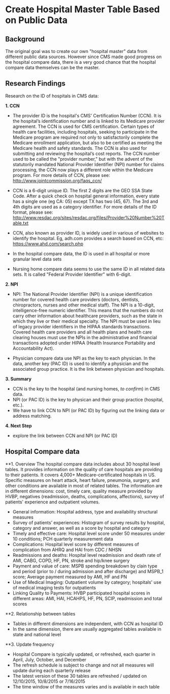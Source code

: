 # Create Hospital Master Table Based on Public Data

## Background
The original goal was to create our own "hospital master" data from different public data sources. 
However since CMS made good progress on the hospital compare data, there is a very good chance 
that the hospital compare data themselves can be the master.

## Research Findings
Research on the ID of hospitals in CMS data:

**1. CCN**

- The provider ID is the hospital's CMS' Certification Number (CCN). It is the
  hospital’s identification number and is linked to its Medicare provider agreement. The CCN is used for CMS certification.  Certain types of health care facilities, including hospitals, seeking to participate in the Medicare program are required not only to satisfactorily complete the Medicare enrollment application, but also to be certified as meeting the Medicare health and safety standards. The CCN is also used for submitting and reviewing the hospital’s cost reports. The CCN number used to be called the "provider number," but with the advent of the statutorily mandated National Provider Identifier (NPI) number for claims processing, the CCN now plays a different role within the Medicare program. For more details of CCN, please see: http://www.jointcommission.org/faqs_ccn/

- CCN is a 6-digit unique ID. The first 2 digits are the GEO SSA State Code.
  After a quick check on hospital general information, every state has a single one (eg CA: 05) except TX has two (45, 67). The 3rd and 4th digits are used as a category identifier. For more details of the ID format, please see: http://www.resdac.org/sites/resdac.org/files/Provider%20Number%20Table.txt

- CCN, also known as provider ID, is widely used in various of websites to
  identify the hospital. Eg, adh.com provides a search based on CCN, etc: https://www.ahd.com/search.php

- In the hospital compare data, the ID is used in all hospital or more
  granular level data sets

- Nursing home compare data seems to use the same ID in all related data sets.
  It is called "Federal Provider Identifier" with 6-digit.

**2. NPI**

- NPI: The National Provider Identifier (NPI) is a unique identification
  number for covered health care providers (doctors, dentists, chiropractors, nurses and other medical staff). The NPI is a 10-digit, intelligence-free numeric identifier. This means that the numbers do not carry other information about healthcare providers, such as the state in which they live or their medical specialty. The NPI must be used in lieu of legacy provider identifiers in the HIPAA standards transactions. Covered health care providers and all health plans and health care clearing houses must use the NPIs in the administrative and financial transactions adopted under HIPAA (Health Insurance Portability and Accountability Act).

- Physician compare data use NPI as the key to each physician. In the data,
  another key (PAC ID) is used to identify a physician and the associated group practice. It is the link between physician and hospitals. 

**3. Summary**

- CCN is the key to the hospital (and nursing homes, _to confirm_) in CMS
  data.
- NPI (or PAC ID) is the key to physican and their group practice (hospital,
  etc.).
- We have to link CCN to NPI (or PAC ID) by figuring out the linking data or
  address matching.

**4. Next Step**
- explore the link between CCN and NPI (or PAC ID)

## Hospital Compare data

**1. Overview
The hospital compare data includes about 30 hospital level tables. It provides information on the quality of care hospitals are providing to their patients. It covers 4,000+ Medicare-certificated hospitals in US. Specific measures on heart attack, heart failure, pneumonia, surgery, and other conditions are available in most of related tables. The information are in different dimensions: cost,  timely care, quality measure provided by HVBP, negatives (readmission, deaths, complications, affections), survey of patients' experience and outpatient volumes.

- General information: Hospital address, type and availability structural measures
- Survey of patients’ experiences: Histogram of survey results by hospital, category and answer, as well as a score by hospital and category
- Timely and effective care: Hospital level score under 50 measures under 10 conditions; PCH quarterly measurement data
- Complications: Hospital level score by different measures of complication from AHRQ and HAI from CDC / NHSN
- Readmissions and deaths: Hospital level readmission and death rate of AMI, CABG, COPD, HF, PN, stroke and hip/knee surgery
- Payment and value of care: MSPB spending breakdown by clain type and period (prior to / during admission and after discharge) and MSPB_1 score; Average payment measured by AMI, HF and PN
- Use of Medical Imaging: Outpatient volume by category; hospitals' use of medical imaging tests for outpatients
- Linking Quality to Payments: HVBP participated hospital scores in different areas: AMI, HAI, HCAHPS, HF, PN, SCIP, readmission and total scores

**2. Relationship between tables

- Tables in different dimensions are independent, with CCN as hospital ID
- In the same dimension, there are usually aggregated tables available in state and national level

**3. Update frequency

- Hospital Compare is typically updated, or refreshed, each quarter in April, July, October, and December
- The refresh schedule is subject to change and not all measures will update during each quarterly release
- The latest version of these 30 tables are refreshed / updated on 12/10/2015, 10/8/2015 or 7/16/2015
- The time window of the measures varies and is available in each table



 

